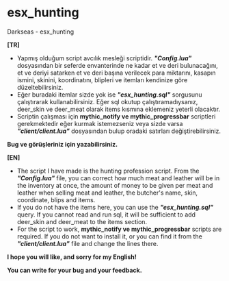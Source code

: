 # esx_hunting
Darkseas - esx_hunting

<b>[TR]</b> <br/>
- Yapmış olduğum script avcılık mesleği scriptidir. <b><i>"Config.lua"</b></i> dosyasından bir seferde envanterinde ne kadar et ve deri bulunacağını, et ve deriyi satarken et ve deri başına verilecek para miktarını, kasapın ismini, skinini, koordinatını, blipleri ve itemları kendinize göre düzeltebilirsiniz.
- Eğer buradaki itemlar sizde yok ise <b><i>"esx_hunting.sql"</b></i> sorgusunu çalıştırarak kullanabilirsiniz. Eğer sql okutup çalıştıramadıysanız, deer_skin ve deer_meat olarak items kısmına eklemeniz yeterli olacaktır.
- Scriptin çalışması için <b>mythic_notify ve mythic_progressbar</b> scriptleri gerekmektedir eğer kurmak istemezseniz veya sizde varsa <b><i>"client/client.lua"</b></i> dosyasından bulup oradaki satırları değiştirebilirsiniz.

<b>Bug ve görüşleriniz için yazabilirsiniz.</b>


<b>[EN]</b> <br/>
- The script I have made is the hunting profession script. From the <b><i>"Config.lua"</b></i> file, you can correct how much meat and leather will be in the inventory at once, the amount of money to be given per meat and leather when selling meat and leather, the butcher's name, skin, coordinate, blips and items.
- If you do not have the items here, you can use the <b><i>"esx_hunting.sql"</b></i> query. If you cannot read and run sql, it will be sufficient to add deer_skin and deer_meat to the items section.
- For the script to work, <b>mythic_notify ve mythic_progressbar</b> scripts are required. If you do not want to install it, or you can find it from the <b><i>"client/client.lua"</b></i> file and change the lines there.

<b>I hope you will like, and sorry for my English!</b>

<b>You can write for your bug and your feedback.</b>
